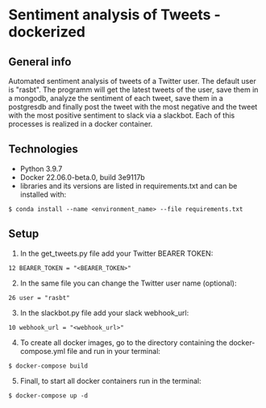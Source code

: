 # Sentiment analysis of Tweets - dockerized

## General info
Automated sentiment analysis of tweets of a Twitter user. The default user is "rasbt". The programm will get the latest tweets of the user, save them in a mongodb, analyze the sentiment of each tweet, save them in a postgresdb and finally post the tweet with the most negative and the tweet with the most positive sentiment to slack via a slackbot. Each of this processes is realized in a docker container.

## Technologies
* Python 3.9.7
* Docker 22.06.0-beta.0, build 3e9117b
* libraries and its versions are listed in requirements.txt and can be installed with:
```
$ conda install --name <environment_name> --file requirements.txt
```

## Setup
1. In the get_tweets.py file add your Twitter BEARER TOKEN:
```
12 BEARER_TOKEN = "<BEARER_TOKEN>"
```

2. In the same file you can change the Twitter user name (optional):
```
26 user = "rasbt"
```

3. In the slackbot.py file add your slack webhook_url:
```
10 webhook_url = "<webhook_url>"
```

4. To create all docker images, go to the directory containing the docker-compose.yml file and run in your terminal:
```
$ docker-compose build
```

5. Finall, to start all docker containers run in the terminal:
```
$ docker-compose up -d
```
